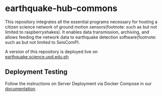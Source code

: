 # earthquake-hub-commons
This repository integrates all the essential programs necessary for hosting a citizen science network of ground motion sensors(footnote: such as but not limited to raspberryshakes). It enables data transmission, archiving, and allows feeding the network data to earthquake detection software(footnote: such as but not limited to SeisComP).

A version of this repository is deployed live on [earthquake.science.upd.edu.ph](https://earthquake.science.upd.edu.ph)

## Deployment Testing
Follow the instructions on Server Deployment via Docker Compose in our [documentation](https://upri-earthquake.github.io/ehub-commons).